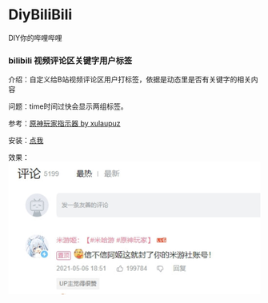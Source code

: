 # DiyBiliBili

DIY你的哔哩哔哩

### bilibili 视频评论区关键字用户标签
介绍：自定义给B站视频评论区用户打标签，依据是动态里是否有关键字的相关内容

问题：time时间过快会显示两组标签。

参考：[原神玩家指示器 by xulaupuz](https://greasyfork.org/zh-CN/scripts/450720-%E5%8E%9F%E7%A5%9E%E7%8E%A9%E5%AE%B6%E6%8C%87%E7%A4%BA%E5%99%A8)

安装：[点我](https://github.com/Tamshen/DiyBiliBili/raw/main/script/com.bilibili.CustomizeCommentUserTag.user.js)

效果：![效果图你看不见](https://github.com/Tamshen/DiyBiliBili/blob/main/images/com.bilibili.CustomizeCommentUserTag_01.jpg)
